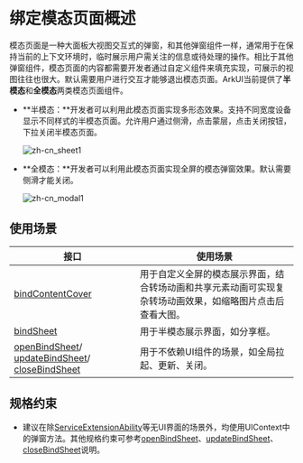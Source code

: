 # 绑定模态页面概述
<!--Kit: ArkUI-->
<!--Subsystem: ArkUI-->
<!--Owner: @CCFFWW-->
<!--Designer: @CCFFWW-->
<!--Tester: @lxl007-->
<!--Adviser: @HelloCrease-->

模态页面是一种大面板大视图交互式的弹窗，和其他弹窗组件一样，通常用于在保持当前的上下文环境时，临时展示用户需关注的信息或待处理的操作。相比于其他弹窗组件，模态页面的内容都需要开发者通过自定义组件来填充实现，可展示的视图往往也很大。默认需要用户进行交互才能够退出模态页面。ArkUI当前提供了**半模态**和**全模态**两类模态页面组件。

* **​半模态：​**开发者可以利用此模态页面实现多形态效果。支持不同宽度设备显示不同样式的半模态页面。允许用户通过侧滑，点击蒙层，点击关闭按钮，下拉关闭半模态页面。

  ![zh-cn_sheet1](./figures/sheet1.gif)

* **全模态：​**开发者可以利用此模态页面实现全屏的模态弹窗效果。默认需要侧滑才能关闭。

  ![zh-cn_modal1](./figures/modal1.gif)

## 使用场景

| 接口|使用场景  |
| ----------| ----------------------------------- |
| [bindContentCover](arkts-contentcover-page.md) | 用于自定义全屏的模态展示界面，结合转场动画和共享元素动画可实现复杂转场动画效果，如缩略图片点击后查看大图。 |
| [bindSheet](arkts-sheet-page.md)  | 用于半模态展示界面，如分享框。 |
| [openBindSheet](../reference/apis-arkui/arkts-apis-uicontext-uicontext.md#openbindsheet12)/ [updateBindSheet](../reference/apis-arkui/arkts-apis-uicontext-uicontext.md#updatebindsheet12)/ [closeBindSheet](../reference/apis-arkui/arkts-apis-uicontext-uicontext.md#closebindsheet12) | 用于不依赖UI组件的场景，如全局拉起、更新、关闭。|

## 规格约束

* 建议<!--Del-->在除[ServiceExtensionAbility](../../application-dev/application-models/serviceextensionability-sys.md)等无UI界面的场景外，均<!--DelEnd-->使用UIContext中的弹窗方法。其他规格约束可参考[openBindSheet](../reference/apis-arkui/arkts-apis-uicontext-uicontext.md#openbindsheet12)、[updateBindSheet](../reference/apis-arkui/arkts-apis-uicontext-uicontext.md#updatebindsheet12)、[closeBindSheet](../reference/apis-arkui/arkts-apis-uicontext-uicontext.md#closebindsheet12)说明。

